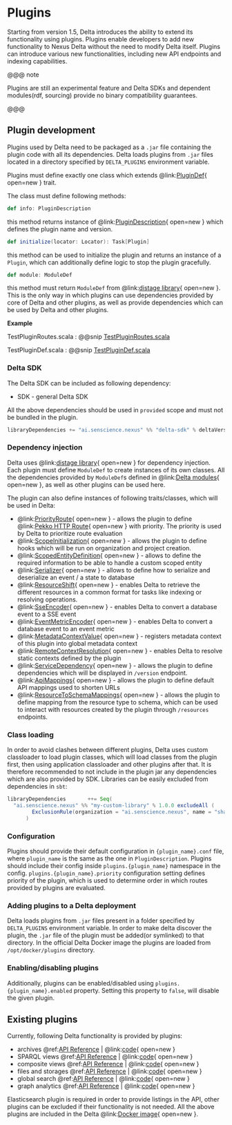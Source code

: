 # Plugins

Starting from version 1.5, Delta introduces the ability to extend its functionality using plugins. Plugins enable
developers to add new functionality to Nexus Delta without the need to modify Delta itself. Plugins can introduce various
new functionalities, including new API endpoints and indexing capabilities. 

@@@ note

Plugins are still an experimental feature and Delta SDKs and dependent modules(rdf, sourcing) provide no binary compatibility guarantees.

@@@

## Plugin development

Plugins used by Delta need to be packaged as a `.jar` file containing the plugin code with all its dependencies.
Delta loads plugins from `.jar` files located in a directory specified by `DELTA_PLUGINS` environment variable.

Plugins must define exactly one class which extends @link:[PluginDef](https://github.com/senscience/nexus-delta/blob/$git.branch$/delta/sdk/src/main/scala/ai/senscience/nexus/delta/sdk/plugin/PluginDef.scala){ open=new } trait.

The class must define following methods:

```scala
def info: PluginDescription
```
this method returns instance of @link:[PluginDescription](https://github.com/senscience/nexus-delta/blob/$git.branch$/delta/kernel/src/main/scala/ai/senscience/nexus/delta/kernel/dependency/ComponentDescription.scala){ open=new } which defines the plugin name and version.

```scala
def initialize(locator: Locator): Task[Plugin]
```
this method can be used to initialize the plugin and returns an instance of a `Plugin`, which can additionally define logic
to stop the plugin gracefully.

```scala
def module: ModuleDef
```
this method must return `ModuleDef` from @link:[distage library](https://izumi.7mind.io/distage/basics.html#quick-start){ open=new }.
This is the only way in which plugins can use dependencies provided by core of Delta and other plugins, as well as provide
dependencies which can be used by Delta and other plugins.

**Example**

TestPluginRoutes.scala
:   @@snip [TestPluginRoutes.scala](../../../../../../../delta/plugins/test-plugin/src/main/scala/ai/senscience/nexus/delta/testplugin/TestPluginRoutes.scala)


TestPluginDef.scala
:   @@snip [TestPluginDef.scala](../../../../../../../delta/plugins/test-plugin/src/main/scala/ai/senscience/nexus/delta/testplugin/TestPluginDef.scala)

### Delta SDK

The Delta SDK can be included as following dependency:

 - SDK - general Delta SDK


All the above dependencies should be used in `provided` scope and must not be bundled in the plugin.
```sbt
libraryDependencies += "ai.senscience.nexus" %% "delta-sdk" % deltaVersion % Provided
```

### Dependency injection

Delta uses @link:[distage library](https://izumi.7mind.io/distage/basics.html#quick-start){ open=new }  for dependency injection.
Each plugin must define `ModuleDef` to create instances of its own classes.
All the dependencies provided by `ModuleDef`s defined in @link:[Delta modules](https://github.com/senscience/nexus-delta/tree/$git.branch$/delta/app/src/main/scala/ai/senscience/nexus/delta/wiring){ open=new }, 
as well as other plugins can be used here.

The plugin can also define instances of following traits/classes, which will be used in Delta:

  - @link:[PriorityRoute](https://github.com/senscience/nexus-delta/blob/$git.branch$/delta/sdk/src/main/scala/ai/senscience/nexus/delta/sdk/PriorityRoute.scala){ open=new } - allows the plugin to define @link:[Pekko HTTP Route](https://pekko.apache.org/docs/pekko-http/current/routing-dsl/index.html){ open=new } with priority. The priority is used
    by Delta to prioritize route evaluation
  - @link:[ScopeInitialization](https://github.com/senscience/nexus-delta/blob/$git.branch$/delta/sdk/src/main/scala/ai/senscience/nexus/delta/sdk/ScopeInitialization.scala){ open=new } - allows the plugin to define hooks which will be run on organization and project creation. 
  - @link:[ScopedEntityDefinition](https://github.com/senscience/nexus-delta/blob/$git.branch$/delta/sourcing-psql/src/main/scala/ai/senscience/nexus/delta/sourcing/ScopedEntityDefinition.scala){ open=new }  - allows to define the required information to be able to handle a custom scoped entity
  - @link:[Serializer](https://github.com/senscience/nexus-delta/blob/$git.branch$/delta/sourcing-psql/src/main/scala/ai/senscience/nexus/delta/sourcing/Serializer.scala){ open=new }  - allows to define how to serialize and deserialize an event / a state to database
  - @link:[ResourceShift](https://github.com/senscience/nexus-delta/blob/$git.branch$/delta/sdk/src/main/scala/ai/senscience/nexus/delta/sdk/ResourceShift.scala){ open=new }  - enables Delta to retrieve the different resources in a common format for tasks like indexing or resolving operations.
  - @link:[SseEncoder](https://github.com/senscience/nexus-delta/blob/$git.branch$/delta/sdk/src/main/scala/ai/senscience/nexus/delta/sdk/sse/SseEncoder.scala){ open=new } - enables Delta to convert a database event to a SSE event
  - @link:[EventMetricEncoder](https://github.com/senscience/nexus-delta/blob/$git.branch$/delta/sdk/src/main/scala/ai/senscience/nexus/delta/sdk/model/metrics/EventMetricEncoder.scala){ open=new } - enables Delta to convert a database event to an event metric
  - @link:[MetadataContextValue](https://github.com/senscience/nexus-delta/blob/$git.branch$/delta/sdk/src/main/scala/ai/senscience/nexus/delta/sdk/model/MetadataContextValue.scala){ open=new } - registers metadata context of this plugin into global metadata context 
  - @link:[RemoteContextResolution](https://github.com/senscience/nexus-delta/blob/$git.branch$/delta/rdf/src/main/scala/ai/senscience/nexus/delta/rdf/jsonld/context/RemoteContextResolution.scala){ open=new } - enables Delta to resolve static contexts defined by the plugin
  - @link:[ServiceDependency](https://github.com/senscience/nexus-delta/blob/$git.branch$/delta/kernel/src/main/scala/ai/senscience/nexus/delta/kernel/dependency/ServiceDependency.scala){ open=new } - allows the plugin to define dependencies which will be displayed in `/version` endpoint.
  - @link:[ApiMappings](https://github.com/senscience/nexus-delta/blob/$git.branch$/delta/sdk/src/main/scala/ai/senscience/nexus/delta/sdk/projects/model/ApiMappings.scala){ open=new } - allows the plugin to define default API mappings used to shorten URLs
  - @link:[ResourceToSchemaMappings](https://github.com/senscience/nexus-delta/blob/$git.branch$/delta/sdk/src/main/scala/ai/senscience/nexus/delta/sdk/model/ResourceToSchemaMappings.scala){ open=new } - allows the plugin to define mapping from the resource type to schema, which can be used to interact with resources created by the plugin through `/resources` endpoints.

### Class loading

In order to avoid clashes between different plugins, Delta uses custom classloader to load plugin classes,
which will load classes from the plugin first, then using application classloader and other plugins after that.
It is therefore recommended to not include in the plugin jar any dependencies which are also provided by SDK.
Libraries can be easily excluded from dependencies in `sbt`:

```sbt
libraryDependencies       ++= Seq(
  "ai.senscience.nexus" %% "my-custom-library" % 1.0.0 excludeAll (
        ExclusionRule(organization = "ai.senscience.nexus", name = "shared-library_2.13")
      )
```

### Configuration

Plugins should provide their default configuration in `{plugin_name}.conf` file, where `plugin_name` is the same as the one in `PluginDescription`. 
Plugins should include their config inside `plugins.{plugin_name}` namespace in the config.
`plugins.{plugin_name}.priority` configuration setting defines priority of the plugin, which is used to determine order in which routes provided by plugins are evaluated.

### Adding plugins to a Delta deployment

Delta loads plugins from `.jar` files present in a folder specified by `DELTA_PLUGINS` environment variable. In order to make delta discover the plugin,
the `.jar` file of the plugin must be added(or symlinked) to that directory. In the official Delta Docker image the plugins
are loaded from `/opt/docker/plugins` directory.

### Enabling/disabling plugins

Additionally, plugins can be enabled/disabled using `plugins.{plugin_name}.enabled` property. Setting this property to `false`, will disable the given plugin.


## Existing plugins

Currently, following Delta functionality is provided by plugins:

- archives @ref:[API Reference](../api/archives-api.md) | @link:[code](https://github.com/senscience/nexus-delta/tree/$git.branch$/delta/plugins/archive/src){ open=new }
- SPARQL views @ref:[API Reference](../api/views/sparql-view-api.md) | @link:[code](https://github.com/senscience/nexus-delta/tree/$git.branch$/delta/plugins/blazegraph/src){ open=new }
- composite views @ref:[API Reference](../api/views/composite-view-api.md) | @link:[code](https://github.com/senscience/nexus-delta/tree/$git.branch$/delta/plugins/composite-views/src){ open=new }
- files and storages @ref:[API Reference](../api/files-api.md) | @link:[code](https://github.com/senscience/nexus-delta/tree/$git.branch$/delta/plugins/storage/src){ open=new }
- global search @ref:[API Reference](../api/search-api.md) | @link:[code](https://github.com/senscience/nexus-delta/tree/$git.branch$/delta/plugins/search/src){ open=new }
- graph analytics @ref:[API Reference](../api/graph-analytics-api.md) | @link:[code](https://github.com/senscience/nexus-delta/tree/$git.branch$/delta/plugins/graph-analytics/src){ open=new }

Elasticsearch plugin is required in order to provide listings in the API, other plugins can be excluded if their functionality is not needed.
All the above plugins are included in the Delta @link:[Docker image](https://github.com/senscience/nexus-delta/pkgs/container/nexus-delta){ open=new }.    




